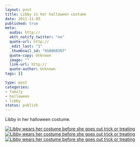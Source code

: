 ```yaml
--- 
layout: post
title: Libby in her halloween costume
date: 2011-11-05
published: true
meta: 
  audio: http://
  aktt_notify_twitter: "no"
  quote-url: http://
  _edit_last: "1"
  _thumbnail_id: "910060397"
  quote-copy: Unknown
  image: ""
  link-url: http://
  quote-author: Unknown
tags: []

type: post
categories: 
- family
- halloween
- libby
status: publish
---
```

Libby in her halloween costume.

[![](http://media.eick.us/2011/11/Libby-Halloween-333x500.jpg "Libby wears her costume before she goes out trick or treating")](http://media.eick.us/2011/11/Libby-Halloween.jpg)[![](http://media.eick.us/2011/11/Libby-Halloween-2-333x500.jpg "Libby wears her costume before she goes out trick or treating")](http://media.eick.us/2011/11/Libby-Halloween-2.jpg)[![](http://media.eick.us/2011/11/Libby-Halloween-1-333x500.jpg "Libby wears her costume before she goes out trick or treating")](http://media.eick.us/2011/11/Libby-Halloween-1.jpg)
